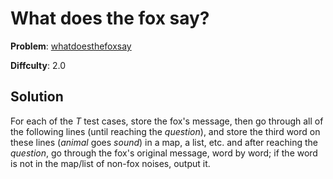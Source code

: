 # What does the fox say?

**Problem**: [whatdoesthefoxsay](https://open.kattis.com/problems/whatdoesthefoxsay)

**Diffculty**: 2.0

## Solution

For each of the *T* test cases, store the fox's message, then go through all of the following lines (until reaching the *question*), and store the third word on these lines (*animal* goes *sound*) in a map, a list, etc. and after reaching the *question*, go through the fox's original message, word by word; if the word is not in the map/list of non-fox noises, output it.
